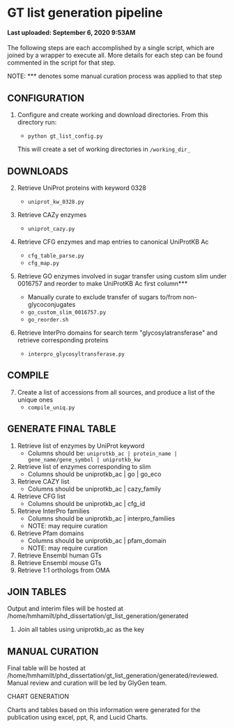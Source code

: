 # GT list generation pipeline
#### Last uploaded: September 6, 2020 9:53AM

The following steps are each accomplished by a single script, which are joined by a wrapper to execute all. More details for each step can be found commented in the script for that step.

NOTE: *** denotes some manual curation process was applied to that step

## CONFIGURATION
1. Configure and create working and download directories. From this directory run: 
	- `python gt_list_config.py` 
	
	This will create a set of working directories in `/working_dir_`

## DOWNLOADS
2. Retrieve UniProt proteins with keyword 0328
	- `uniprot_kw_0328.py`

3. Retrieve CAZy enzymes
	- `uniprot_cazy.py`

4. Retrieve CFG enzymes and map entries to canonical UniProtKB Ac
	- `cfg_table_parse.py`
	- `cfg_map.py`

5. Retrieve GO enzymes involved in sugar transfer using custom slim under 0016757 and reorder to make UniProtKB Ac first column***
	- Manually curate to exclude transfer of sugars to/from non-glycoconjugates
	- `go_custom_slim_0016757.py`
	- `go_reorder.sh`

6. Retrieve InterPro domains for search term "glycosylatransferase" and retrieve corresponding proteins
	- `interpro_glycosyltransferase.py`

## COMPILE
7. Create a list of accessions from all sources, and produce a list of the unique ones
	- `compile_uniq.py`


## GENERATE FINAL TABLE
1. Retrieve list of enzymes by UniProt keyword
  	- Columns should be: `uniprotkb_ac | protein_name | gene_name/gene_symbol | uniprotkb_kw`
2. Retrieve list of enzymes corresponding to slim
	- Columns should be uniprotkb_ac | go | go_eco
3. Retrieve CAZY list
	- Columns should be uniprotkb_ac | cazy_family
4. Retrieve CFG list
	- Columns should be uniprotkb_ac | cfg_id
5. Retrieve InterPro families
	- Columns should be uniprotkb_ac | interpro_families
	- NOTE: may require curation
6. Retrieve Pfam domains
	- Columns should be uniprotkb_ac | pfam_domain
	- NOTE: may require curation
7. Retrieve Ensembl human GTs
8. Retrieve Ensembl mouse GTs
9. Retrieve 1:1 orthologs from OMA


## JOIN TABLES

Output and interim files will be hosted at /home/hmhamilt/phd_dissertation/gt_list_generation/generated 

1. Join all tables using uniprotkb_ac as the key


## MANUAL CURATION

Final table will be hosted at /home/hmhamilt/phd_dissertation/gt_list_generation/generated/reviewed. Manual review and curation will be led by GlyGen team. 


CHART GENERATION

Charts and tables based on this information were generated for the publication using excel, ppt, R, and Lucid Charts.
